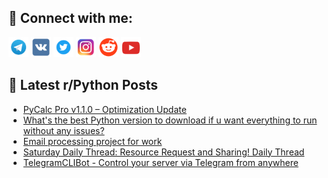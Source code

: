 ## 🔎 Connect with me:
[<img src="https://github.com/bullbesh/bullbesh/blob/main/images/Telegram.png" width="32" height="32" />](https://t.me/bullbesh)
[<img src="https://github.com/bullbesh/bullbesh/blob/main/images/VK.png" width="32" height="32" />](https://vk.com/bullbesh)
[<img src="https://github.com/bullbesh/bullbesh/blob/main/images/Twitter.png" width="32" height="32" />](https://twitter.com/bullbesh1)
[<img src="https://github.com/bullbesh/bullbesh/blob/main/images/Instagram.png" width="32" height="32" />](https://www.instagram.com/bullbesh)
[<img src="https://github.com/bullbesh/bullbesh/blob/main/images/Reddit.png" width="32" height="32" />](https://www.reddit.com/user/bullbesh)
[<img src="https://github.com/bullbesh/bullbesh/blob/main/images/YouTube.png" width="32" height="32" />](https://www.youtube.com/channel/UCtfjRs6uzgq5mfm8S06WTcg)

## 📕 Latest r/Python Posts
<!-- BLOG-POST-LIST:START -->
- [PyCalc Pro v1.1.0 – Optimization Update](https://www.reddit.com/r/Python/comments/1olmzek/pycalc_pro_v110_optimization_update/)
- [What&#39;s the best Python version to download if u want everything to run without any issues?](https://www.reddit.com/r/Python/comments/1oljwh2/whats_the_best_python_version_to_download_if_u/)
- [Email processing project for work](https://www.reddit.com/r/Python/comments/1olfmu9/email_processing_project_for_work/)
- [Saturday Daily Thread: Resource Request and Sharing! Daily Thread](https://www.reddit.com/r/Python/comments/1ola3n2/saturday_daily_thread_resource_request_and/)
- [TelegramCLIBot - Control your server via Telegram from anywhere](https://www.reddit.com/r/Python/comments/1ol96ne/telegramclibot_control_your_server_via_telegram/)
<!-- BLOG-POST-LIST:END -->
